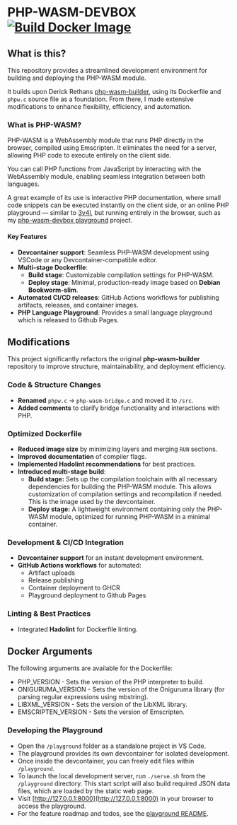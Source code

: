 # PHP-WASM-DEVBOX [![Build Docker Image](https://github.com/jakoch/php-wasm-devbox/actions/workflows/build.yml/badge.svg?branch=main)](https://github.com/jakoch/php-wasm-devbox/actions/workflows/build.yml)

## What is this?

This repository provides a streamlined development environment for building and deploying the PHP-WASM module.

It builds upon Derick Rethans [php-wasm-builder](https://github.com/derickr/php-wasm-builder),
using its Dockerfile and `phpw.c` source file as a foundation.
From there, I made extensive modifications to enhance flexibility, efficiency, and automation.

### What is PHP-WASM?

PHP-WASM is a WebAssembly module that runs PHP directly in the browser, compiled
using Emscripten. It eliminates the need for a server, allowing PHP code to
execute entirely on the client side.

You can call PHP functions from JavaScript by interacting with the WebAssembly
module, enabling seamless integration between both languages.

A great example of its use is interactive PHP documentation, where small code
snippets can be executed instantly on the client side, or an online PHP
playground — similar to [3v4l](https://3v4l.org/), but running entirely in the browser, such as my
[php-wasm-devbox playground](https://jakoch.github.io/php-wasm-devbox/) project.

#### Key Features

- **Devcontainer support**: Seamless PHP-WASM development using VSCode or any Devcontainer-compatible editor.
- **Multi-stage Dockerfile**:
  - **Build stage**: Customizable compilation settings for PHP-WASM.
  - **Deploy stage**: Minimal, production-ready image based on **Debian Bookworm-slim**.
- **Automated CI/CD releases**: GitHub Actions workflows for publishing artifacts, releases, and container images.
- **PHP Language Playground**: Provides a small language playground which is released to Github Pages.

## Modifications

This project significantly refactors the original **php-wasm-builder**
repository to improve structure, maintainability, and deployment efficiency.

### Code & Structure Changes

- **Renamed** `phpw.c` → `php-wasm-bridge.c` and moved it to `/src`.
- **Added comments** to clarify bridge functionality and interactions with PHP.

### Optimized Dockerfile

- **Reduced image size** by minimizing layers and merging `RUN` sections.
- **Improved documentation** of compiler flags.
- **Implemented Hadolint recommendations** for best practices.
- **Introduced multi-stage build**:
  - **Build stage:** Sets up the compilation toolchain with all necessary
    dependencies for building the PHP-WASM module. This allows customization of
    compilation settings and recompilation if needed. This is the image used by
    the devcontainer.
  - **Deploy stage:** A lightweight environment containing only the PHP-WASM
    module, optimized for running PHP-WASM in a minimal container.

### Development & CI/CD Integration

- **Devcontainer support** for an instant development environment.
- **GitHub Actions workflows** for automated:
  - Artifact uploads
  - Release publishing
  - Container deployment to GHCR
  - Playground deployment to Github Pages

### Linting & Best Practices

- Integrated **Hadolint** for Dockerfile linting.

## Docker Arguments

The following arguments are available for the Dockerfile:

- PHP_VERSION - Sets the version of the PHP interpreter to build.
- ONIGURUMA_VERSION - Sets the version of the Oniguruma library (for parsing regular expressions using mbstring).
- LIBXML_VERSION - Sets the version of the LibXML library.
- EMSCRIPTEN_VERSION - Sets the version of Emscripten.

### Developing the Playground

- Open the `/playground` folder as a standalone project in VS Code.
- The playground provides its own devcontainer for isolated development.
- Once inside the devcontainer, you can freely edit files within `/playground`.
- To launch the local development server, run `./serve.sh` from the `/playground` directory.
  This start script will also build required JSON data files, which are loaded by the static web page.
- Visit [http://127.0.0.1:8000](http://127.0.0.1:8000) in your browser to access the playground.
- For the feature roadmap and todos, see the [playground README](./playground/readme.md).
